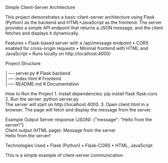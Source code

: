 Simple Client-Server Architecture

This project demonstrates a basic client-server architecture using Flask (Python) as the backend and HTML+JavaScript as the frontend. The server provides a simple API endpoint that returns a JSON message, and the client fetches and displays it dynamically.

Features
	•	Flask-based server with a /api/message endpoint
	•	CORS enabled for cross-origin requests
	•	Minimal frontend with HTML and JavaScript
	•	Runs locally on http://localhost:4000/

Project Structure

│── server.py       # Flask backend  
│── index.html      # Frontend  
│── README.md       # Documentation  

How to Run the Project
	1.	Install dependencies:
 pip install flask flask-cors  
 	2.	Run the server:
  python server.py  
  The server will start on http://localhost:4000.
	3.	Open client.html in a browser. The page will fetch and display the message from the server.

Example Output
Server response (JSON):
{"message": "Hello from the server!"}  
Client output (HTML page):
Message from the server  
Hello from the server!  

Technologies Used
	•	Flask (Python)
	•	Flask-CORS
	•	HTML, JavaScript

This is a simple example of client-server communication.
